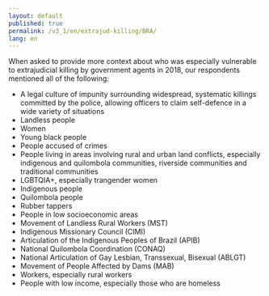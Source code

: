 ```yaml
---
layout: default
published: true
permalink: /v3_1/en/extrajud-killing/BRA/
lang: en
---
```


When asked to provide more context about who was especially vulnerable to extrajudicial killing by government agents in 2018, our respondents mentioned all of the following:
-	A legal culture of impunity surrounding widespread, systematic killings committed by the police, allowing officers to claim self-defence in a wide variety of situations
-	Landless people
-	Women
-	Young black people
-	People accused of crimes
-	People living in areas involving rural and urban land conflicts, especially indigenous and quilombola communities, riverside communities and traditional communities
-	LGBTQIA+, especially trangender women
-	Indigenous people
-	Quilombola people
-	Rubber tappers
-	People in low socioeconomic areas
-	Movement of Landless Rural Workers (MST)
-	Indigenous Missionary Council (CIMI)
-	Articulation of the Indigenous Peoples of Brazil (APIB)
-	National Quilombola Coordination (CONAQ)
-	National Articulation of Gay Lesbian, Transsexual, Bisexual (ABLGT)
-	Movement of People Affected by Dams (MAB)
-	Workers, especially rural workers
-	People with low income, especially those who are homeless

